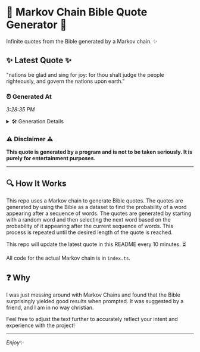 # 📖 Markov Chain Bible Quote Generator 📖

Infinite quotes from the Bible generated by a Markov chain. ✨

## ✨ Latest Quote ✨
"nations be glad and sing for joy: for thou shalt judge the people righteously, and govern the nations upon earth."

### ⏰ Generated At
*3:28:35 PM*

<details>
    <summary>🛠️ Generation Details</summary>
    <p>
        <strong>🌱 Seed:</strong> nations<br>
        <strong>🔄 Iterations:</strong> 19<br>
        <strong>📜 Context History:</strong><br>[ nations ]: be<br>[ nations, be ]: glad<br>[ nations, be, glad ]: and<br>[ nations, be, glad, and ]: sing<br>[ nations, be, glad, and, sing ]: for<br>[ nations, be, glad, and, sing, for ]: joy:<br>[ be, glad, and, sing, for, joy: ]: for<br>[ glad, and, sing, for, joy:, for ]: thou<br>[ and, sing, for, joy:, for, thou ]: shalt<br>[ sing, for, joy:, for, thou, shalt ]: judge<br>[ for, joy:, for, thou, shalt, judge ]: the<br>[ joy:, for, thou, shalt, judge, the ]: people<br>[ for, thou, shalt, judge, the, people ]: righteously,<br>[ thou, shalt, judge, the, people, righteously, ]: and<br>[ shalt, judge, the, people, righteously,, and ]: govern<br>[ judge, the, people, righteously,, and, govern ]: the<br>[ the, people, righteously,, and, govern, the ]: nations<br>[ people, righteously,, and, govern, the, nations ]: upon<br>[ righteously,, and, govern, the, nations, upon ]: earth.<br>
    </p>
</details>

### ⚠️ Disclaimer ⚠️
**This quote is generated by a program and is not to be taken seriously. It is purely for entertainment purposes.**

---

## 🔍 How It Works

This repo uses a Markov chain to generate Bible quotes. The quotes are generated by using the Bible as a dataset to find the probability of a word appearing after a sequence of words. The quotes are generated by starting with a random word and then selecting the next word based on the probability of it appearing after the current sequence of words. This process is repeated until the desired length of the quote is reached.

This repo will update the latest quote in this README every 10 minutes. ⏳

All code for the actual Markov chain is in `index.ts`.

## ❓ Why

I was just messing around with Markov Chains and found that the Bible surprisingly yielded good results when prompted. 
It was suggested by a friend, and I am in no way christian.

Feel free to adjust the text further to accurately reflect your intent and experience with the project!

---

*Enjoy*✨

